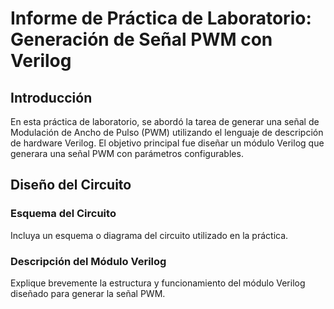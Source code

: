 # Informe de Práctica de Laboratorio: Generación de Señal PWM con Verilog

## Introducción
En esta práctica de laboratorio, se abordó la tarea de generar una señal de Modulación de Ancho de Pulso (PWM) utilizando el lenguaje de descripción de hardware Verilog. El objetivo principal fue diseñar un módulo Verilog que generara una señal PWM con parámetros configurables.

## Diseño del Circuito

### Esquema del Circuito
Incluya un esquema o diagrama del circuito utilizado en la práctica.

### Descripción del Módulo Verilog
Explique brevemente la estructura y funcionamiento del módulo Verilog diseñado para generar la señal PWM.

